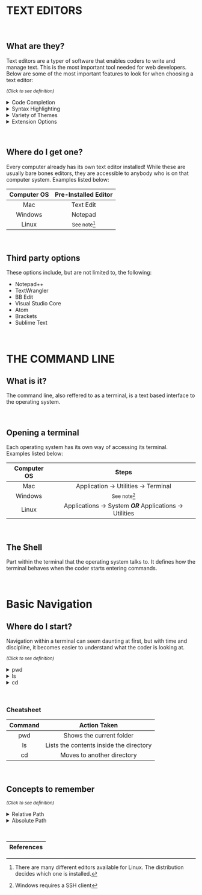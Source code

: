 # TEXT EDITORS

&nbsp;

## What are they?

Text editors are a typer of software that enables coders to write and manage text. This is the most important tool needed for web developers.
Below are some of the most important features to look for when choosing a text editor:

<sup>*(Click to see definition)*</sup>

<details>
<summary>Code Completion</summary>
<p>
A feature that helps assist in coding by displying real time options depending on the code your writing. This can save time and avoid the possibility of typos
</p>
</details>

<details>
<summary>Syntax Highlighting</summary>
<p>
A feature that colorizes the text you write to make it more noticable. Certain types of code can be different than others which can help in discovering errors 
</p>
</details>

<details>
<summary>Variety of Themes</summary>
<p>
A feature that allows the coder to customize the look of the software they are using. This could be background color, text color, or even other aspects of the software
</p>
</details>

<details>
<summary>Extension Options</summary>
<p>
A feature that allows the software to connect with other softwares outside of itself. This allows access to "plugins" which basically improves your current software by giving it additional tools
</p>
</details>

&nbsp;

## Where do I get one?

Every computer already has its own text editor installed! While these are usually bare bones editors, they are accessible to anybody who is on that computer system.
Examples listed below:

| Computer OS |   Pre-Installed Editor  |
|    :---:    |           :---:         |
| Mac         | Text Edit               |
| Windows     | Notepad                 |
| Linux       | <sup>See note[^1]</sup> |

[^1]: There are many different editors available for Linux. The distribution decides which one is installed.  

&nbsp;

## Third party options

These options include, but are not limited to, the following:

- Notepad++
- TextWrangler
- BB Edit
- Visual Studio Core
- Atom
- Brackets
- Sublime Text

&nbsp;

# THE COMMAND LINE

## What is it?

The command line, also reffered to as a terminal, is a text based interface to the operating system.

&nbsp;

## Opening a terminal

Each operating system has its own way of accessing its terminal.  
Examples listed below:

| Computer OS |                          Steps                            |
|    :---:    |                          :---:                            |
| Mac         | Application -> Utilities -> Terminal                      |
| Windows     | <sup>See note[^2]</sup>                                   |
| Linux       | Applications -> System ***OR*** Applications -> Utilities |

[^2]: Windows requires a SSH client  

&nbsp;

## The Shell

Part within the terminal that the operating system talks to. It defines how the terminal behaves when the coder starts entering commands.

&nbsp;

# Basic Navigation

## Where do I start?

Navigation within a terminal can seem daunting at first, but with time and discipline, it becomes easier to understand what the coder is looking at.

<sup>*(Click to see definition)*</sup>

<details>
<summary>pwd</summary>
<p>
Print Working Directory
</p>
</details>

<details>
<summary>ls</summary>
<p>
List
</p>
</details>
  
<details>
<summary>cd</summary>
<p>
Change Directory
</p>
</details>

&nbsp;

### Cheatsheet

| Command |               Action Taken              |
|  :---:  |                  :---:                  |
| pwd     | Shows the current folder                |
| ls      | Lists the contents inside the directory |
| cd      | Moves to another directory              |

&nbsp;

## Concepts to remember

<sup>*(Click to see definition)*</sup>

<details>
<summary>Relative Path</summary>
<p>
File or directory location that reflects where the coder currently resides in that file system
</p>
</details>

<details>
<summary>Absolute Path</summary>
<p>
File or directory location in relation to the file systems root
</p>
</details>

&nbsp;

| References |
|------------|
